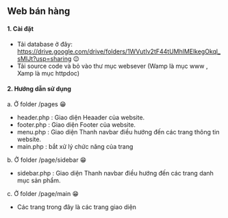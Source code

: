 ## Web bán hàng
#### 1. Cài đặt
 - Tải database ở đây: https://drive.google.com/drive/folders/1WVutIv2tF44tUMhlMElkegOkql_sMIJt?usp=sharing :wink:
 - Tải source code và bỏ vào thư mục websever (Wamp là mục www , Xamp là mục httpdoc) 
#### 2. Hướng dẫn sử dụng
a. Ở folder /pages :grin:
 - header.php : Giao diện Heaader của website.
 - footer.php : Giao diện Footer của website.
 - menu.php : Giao diện Thanh navbar điều hướng đến các trang thông tin website.
 - main.php : bắt xử lý chức năng của trang

b. Ở folder /page/sidebar :grin:

 - sidebar.php : Giao diện Thanh navbar điều hướng đến các trang danh mục sản phẩm.


c. Ở folder /page/main :grin:
 - Các trang trong đây là các trang giao diện
